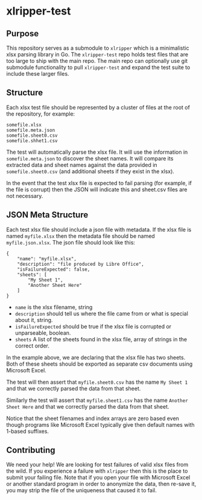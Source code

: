 xlripper-test
=============

## Purpose

This repository serves as a submodule to `xlripper` which is a minimalistic xlsx parsing library in Go. The `xlripper-test` repo holds test files that are too large to ship with the main repo. The main repo can optionally use git submodule functionality to pull `xlripper-test` and expand the test suite to include these larger files.

## Structure

Each xlsx test file should be represented by a cluster of files at the root of the repository, for example:

```
somefile.xlsx
somefile.meta.json
somefile.sheet0.csv
somefile.shhet1.csv
```

The test will automatically parse the xlsx file. It will use the information in `somefile.meta.json` to discover the sheet names. It will compare its extracted data and sheet names against the data provided in `somefile.sheet0.csv` (and additional sheets if they exist in the xlsx).

In the event that the test xlsx file is expected to fail parsing (for example, if the file is corrupt) then the JSON will indicate this and sheet.csv files are not necessary.

## JSON Meta Structure

Each test xlsx file should include a json file with metadata. If the xlsx file is named `myfile.xlsx` then the metadata file should be named `myfile.json.xlsx`. The json file should look like this:

```
{
    "name": "myfile.xlsx",
    "description": "file produced by Libre Office",
    "isFailureExpected": false,
    "sheets": [
        "My Sheet 1",
        "Another Sheet Here"
    ]
}
```

* `name` is the xlsx filename, string
* `description` should tell us where the file came from or what is special about it, string.
* `isFailureExpected` should be true if the xlsx file is corrupted or unparseable, boolean.
* `sheets` A list of the sheets found in the xlsx file, array of strings in the correct order.

In the example above, we are declaring that the xlsx file has two sheets. Both of these sheets should be exported as separate csv documents using Microsoft Excel.

The test will then assert that `myfile.sheet0.csv` has the name `My Sheet 1` and that we correctly parsed the data from that sheet.

Similarly the test will assert that `myfile.sheet1.csv` has the name `Another Sheet Here` and that we correctly parsed the data from that sheet.

Notice that the sheet filenames and index arrays are zero based even though programs like Microsoft Excel typically give then default names with 1-based suffixes.

## Contributing

We need your help! We are looking for test failures of valid xlsx files from the wild. If you experience a failure with `xlripper` then this is the place to submit your failing file. Note that if you open your file with Microsoft Excel or another standard program in order to anonymize the data, then re-save it, you may strip the file of the uniqueness that caused it to fail.